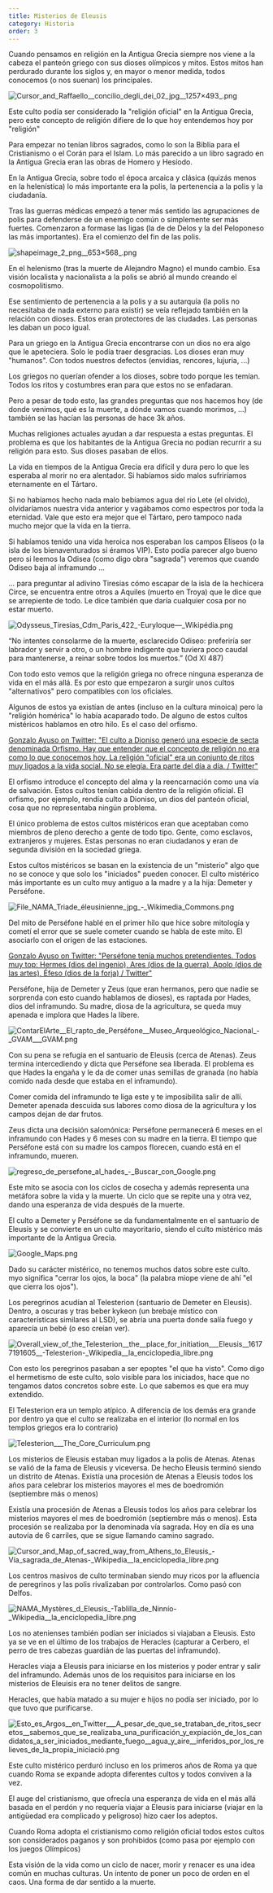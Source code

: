 ```yaml
---
title: Misterios de Eleusis
category: Historia
order: 3
---
```


Cuando pensamos en religión en la Antigua Grecia siempre nos viene a la cabeza el panteón griego con sus dioses olímpicos y mitos. Estos mitos han perdurado durante los siglos y, en mayor o menor medida, todos conocemos (o nos suenan) los principales.

![Cursor_and_Raffaello__concilio_degli_dei_02_jpg__1257×493_.png](Eleusis%20b24ac5f8bc0345bfb89bb80bebc7d7e1/Cursor_and_Raffaello__concilio_degli_dei_02_jpg__1257493_.png)

Este culto podía ser considerado la "religión oficial" en la Antigua Grecia, pero este concepto de religión difiere de lo que hoy entendemos hoy por "religión"

Para empezar no tenían libros sagrados, como lo son la Biblia para el Cristianismo o el Corán para el Islam. Lo más parecido a un libro sagrado en la Antigua Grecia eran las obras de Homero y Hesíodo. 

En la Antigua Grecia, sobre todo el época arcaica y clásica (quizás menos en la helenística) lo más importante era la polis, la pertenencia a la polis y la ciudadanía. 

Tras las guerras médicas empezó a tener más sentido las agrupaciones de polis para defenderse de un enemigo común o simplemente ser más fuertes. Comenzaron a formase las ligas (la de de Delos y la del Peloponeso las más importantes). Era el comienzo del fin de las polis.

![shapeimage_2_png__653×568_.png](Eleusis%20b24ac5f8bc0345bfb89bb80bebc7d7e1/shapeimage_2_png__653568_.png)

En el helenismo (tras la muerte de Alejandro Magno) el mundo cambio. Esa visión localista y nacionalista a la polis se abrió al mundo creando el cosmopolitismo.

Ese sentimiento de pertenencia a la polis y a su autarquía (la polis no necesitaba de nada externo para existir) se veía reflejado también en la relación con dioses. Estos eran protectores de las ciudades. Las personas les daban un poco igual.

Para un griego en la Antigua Grecia encontrarse con un dios no era algo que le apeteciera. Solo le podía traer desgracias. Los dioses eran muy "humanos". Con todos nuestros defectos (envidias, rencores, lujuria, ...)

Los griegos no querían ofender a los dioses, sobre todo porque les temían. Todos los ritos y costumbres eran para que estos no se enfadaran.

Pero a pesar de todo esto, las grandes preguntas que nos hacemos hoy (de donde venimos, qué es la muerte, a dónde vamos cuando morimos, ...) también se las hacían las personas de hace 3k años.

Muchas religiones actuales ayudan a dar respuesta a estas preguntas. El problema es que los habitantes de la Antigua Grecia no podían recurrir a su religión para esto. Sus dioses pasaban de ellos.

La vida en tiempos de la Antigua Grecia era difícil y dura pero lo que les esperaba al morir no era alentador. Si habíamos sido malos sufriríamos eternamente en el Tártaro. 

Si no habíamos hecho nada malo bebíamos agua del rio Lete (el olvido), olvidaríamos nuestra vida anterior y vagábamos como espectros por toda la eternidad. Vale que esto era mejor que el Tártaro, pero tampoco nada mucho mejor que la vida en la tierra. 

Si habíamos tenido una vida heroica nos esperaban los campos Elíseos (o la isla de los bienaventurados si éramos VIP). Esto podía parecer algo bueno pero si leemos la Odisea (como digo obra "sagrada") veremos que cuando Odiseo baja al inframundo ...

... para preguntar al adivino Tiresias cómo escapar de la isla de la hechicera Circe, se encuentra entre otros a Aquiles (muerto en Troya) que le dice que se arrepiente de todo. Le dice también que daría cualquier cosa por no estar muerto.

![Odysseus_Tiresias_Cdm_Paris_422_-_Euryloque_—_Wikipédia.png](Eleusis%20b24ac5f8bc0345bfb89bb80bebc7d7e1/Odysseus_Tiresias_Cdm_Paris_422_-_Euryloque__Wikipedia.png)

“No intentes consolarme de la muerte, esclarecido Odiseo: preferiría ser labrador y servir a otro, o un hombre indigente que tuviera poco caudal para mantenerse, a reinar sobre todos los muertos.” (Od XI 487)

Con todo esto vemos que la religión griega no ofrece ninguna esperanza de vida en el más allá. Es por esto que empezaron a surgir unos cultos "alternativos" pero compatibles con los oficiales. 

Algunos de estos ya existían de antes (incluso en la cultura minoica) pero la "religión homérica" lo había acaparado todo. De alguno de estos cultos mistéricos hablamos en otro hilo. Es el caso del orfismo.

[Gonzalo Ayuso on Twitter: "El culto a Dioniso generó una especie de secta denominada Orfismo. Hay que entender que el concepto de religión no era como lo que conocemos hoy. La religión "oficial" era un conjunto de ritos muy ligados a la vida social. No se elegía. Era parte del día a día. / Twitter"](https://twitter.com/gonzalo123/status/1401546471640645632)

El orfismo introduce el concepto del alma y la reencarnación como una vía de salvación. Estos cultos tenían cabida dentro de la religión oficial. El orfismo, por ejemplo, rendía culto a Dioniso, un dios del panteón oficial, cosa que no representaba ningún problema.

El único problema de estos cultos mistéricos eran que aceptaban como miembros de pleno derecho a gente de todo tipo. Gente, como esclavos, extranjeros y mujeres. Estas personas no eran ciudadanos y eran de segunda división en la sociedad griega.

Estos cultos mistéricos se basan en la existencia de un "misterio" algo que no se conoce y que solo los "iniciados" pueden conocer. El culto mistérico más importante es un culto muy antiguo a la madre y a la hija: Demeter y Perséfone.

![File_NAMA_Triade_éleusinienne_jpg_-_Wikimedia_Commons.png](Eleusis%20b24ac5f8bc0345bfb89bb80bebc7d7e1/File_NAMA_Triade_eleusinienne_jpg_-_Wikimedia_Commons.png)

Del mito de Perséfone hablé en el primer hilo que hice sobre mitología y cometí el error que se suele cometer cuando se habla de este mito. El asociarlo con el origen de las estaciones. 

[Gonzalo Ayuso on Twitter: "Perséfone tenía muchos pretendientes. Todos muy top: Hermes (dios del ingenio), Ares (dios de la guerra), Apolo (dios de las artes), Éfeso (dios de la forja) / Twitter"](https://twitter.com/gonzalo123/status/1248910010333245442)

Perséfone, hija de Demeter y Zeus (que eran hermanos, pero que nadie se sorprenda con esto cuando hablamos de dioses), es raptada por Hades, dios del inframundo. Su madre, diosa de la agricultura, se queda muy apenada e implora que Hades la libere. 

![_ContarElArte__El_rapto_de_Perséfone__Museo_Arqueológico_Nacional__-_GVAM___GVAM.png](Eleusis%20b24ac5f8bc0345bfb89bb80bebc7d7e1/_ContarElArte__El_rapto_de_Persefone__Museo_Arqueologico_Nacional__-_GVAM___GVAM.png)

Con su pena se refugia en el santuario de Eleusis (cerca de Atenas). Zeus termina intercediendo y dicta que Perséfone sea liberada. El problema es que Hades la engaña y le da de comer unas semillas de granada (no había comido nada desde que estaba en el inframundo). 

Comer comida del inframundo te liga este y te imposibilita salir de allí. Demeter apenada descuida sus labores como diosa de la agricultura y los campos dejan de dar frutos. 

Zeus dicta una decisión salomónica: Perséfone permanecerá 6 meses en el inframundo con Hades y 6 meses con su madre en la tierra. El tiempo que Perséfone está con su madre los campos florecen, cuando está en el inframundo, mueren. 

![regreso_de_persefone_al_hades_-_Buscar_con_Google.png](Eleusis%20b24ac5f8bc0345bfb89bb80bebc7d7e1/regreso_de_persefone_al_hades_-_Buscar_con_Google.png)

Este mito se asocia con los ciclos de cosecha y además representa una metáfora sobre la vida y la muerte. Un ciclo que se repite una y otra vez, dando una esperanza de vida después de la muerte. 

El culto a Demeter y Perséfone se da fundamentalmente en el santuario de Eleusis y se convierte en un culto mayoritario, siendo el culto mistérico más importante de la Antigua Grecia. 

![Google_Maps.png](Eleusis%20b24ac5f8bc0345bfb89bb80bebc7d7e1/Google_Maps.png)

Dado su carácter mistérico, no tenemos muchos datos sobre este culto. myo significa "cerrar los ojos, la boca" (la palabra miope viene de ahí "el que cierra los ojos").

Los peregrinos acudían al Telesterion (santuario de Demeter en Eleusis). Dentro, a oscuras y tras beber kykeon (un brebaje místico con características similares al LSD), se abría una puerta donde salía fuego y aparecía un bebé (o eso creían ver). 

![Overall_view_of_the_Telesterion__the__place_for_initiation___Eleusis__16177191605__-_Telesterion_-_Wikipedia__la_enciclopedia_libre.png](Eleusis%20b24ac5f8bc0345bfb89bb80bebc7d7e1/Overall_view_of_the_Telesterion__the__place_for_initiation___Eleusis__16177191605__-_Telesterion_-_Wikipedia__la_enciclopedia_libre.png)

Con esto los peregrinos pasaban a ser epoptes "el que ha visto". Como digo el hermetismo de este culto, solo visible para los iniciados, hace que no tengamos datos concretos sobre este. Lo que sabemos es que era muy extendido.

El Telesterion era un templo atípico. A diferencia de los demás era grande por dentro ya que el culto se realizaba en el interior (lo normal en los templos griegos era lo contrario)

![Telesterion___The_Core_Curriculum.png](Eleusis%20b24ac5f8bc0345bfb89bb80bebc7d7e1/Telesterion___The_Core_Curriculum.png)

Los misterios de Eleusis estaban muy ligados a la polis de Atenas. Atenas se valió de la fama de Eleusis y viceversa. De hecho Eleusis terminó siendo un distrito de Atenas. Existía una procesión de Atenas a Eleusis todos los años para celebrar los misterios mayores el mes de boedromión (septiembre más o menos)

Existía una procesión de Atenas a Eleusis todos los años para celebrar los misterios mayores el mes de boedromión (septiembre más o menos). Esta procesión se realizaba por la denominada vía sagrada. Hoy en día es una autovía de 6 carriles, que se sigue llamando camino sagrado.

![Cursor_and_Map_of_sacred_way_from_Athens_to_Eleusis_-_Vía_sagrada_de_Atenas_-_Wikipedia__la_enciclopedia_libre.png](Eleusis%20b24ac5f8bc0345bfb89bb80bebc7d7e1/Cursor_and_Map_of_sacred_way_from_Athens_to_Eleusis_-_Via_sagrada_de_Atenas_-_Wikipedia__la_enciclopedia_libre.png)

Los centros masivos de culto terminaban siendo muy ricos por la afluencia de peregrinos y las polis rivalizaban por controlarlos. Como pasó con Delfos.

![NAMA_Mystères_d_Eleusis_-_Tablilla_de_Ninnío_-_Wikipedia__la_enciclopedia_libre.png](Eleusis%20b24ac5f8bc0345bfb89bb80bebc7d7e1/NAMA_Mysteres_d_Eleusis_-_Tablilla_de_Ninnio_-_Wikipedia__la_enciclopedia_libre.png)

Los no atenienses también podían ser iniciados si viajaban a Eleusis. Esto ya se ve en el último de los trabajos de Heracles (capturar a Cerbero, el perro de tres cabezas guardián de las puertas del inframundo). 

Heracles viaja a Eleusis para iniciarse en los misterios y poder entrar y salir del inframundo. Además unos de los requisitos para iniciarse en los misterios de Eleuisis era no tener delitos de sangre. 

Heracles, que había matado a su mujer e hijos no podía ser iniciado, por lo que tuvo que purificarse.

![Esto_es_Argos__en_Twitter___A_pesar_de_que_se_trataban_de_ritos_secretos__sabemos_que_se_realizaba_una_purificación_y_expiación_de_los_candidatos_a_ser_iniciados_mediante_fuego__agua_y_aire__inferidos_por_los_relieves_de_la_propia_iniciació.png](Eleusis%20b24ac5f8bc0345bfb89bb80bebc7d7e1/Esto_es_Argos__en_Twitter___A_pesar_de_que_se_trataban_de_ritos_secretos__sabemos_que_se_realizaba_una_purificacion_y_expiacion_de_los_candidatos_a_ser_iniciados_mediante_fuego__agua_y_aire__inferidos_por_los_relieves_de_la_propia_iniciacio.png)

Este culto mistérico perduró incluso en los primeros años de Roma ya que cuando Roma se expande adopta diferentes cultos y todos conviven a la vez.

El auge del cristianismo, que ofrecía una esperanza de vida en el más allá basada en el perdón y no requería viajar a Eleusis para iniciarse (viajar en la antigüedad era complicado y peligroso) hizo caer los adeptos. 

Cuando Roma adopta el cristianismo como religión oficial todos estos cultos son considerados paganos y son prohibidos (como pasa por ejemplo con los juegos Olímpicos)

Esta visión de la vida como un ciclo de nacer, morir y renacer es una idea común en muchas culturas. Un intento de poner un poco de orden en el caos. Una forma de dar sentido a la muerte.